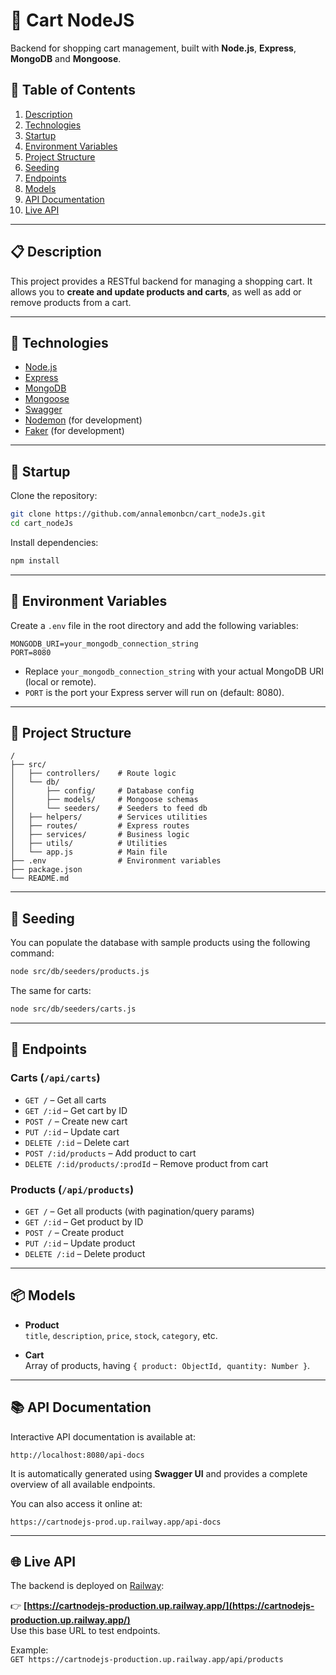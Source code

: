 # 🛒 Cart NodeJS

Backend for shopping cart management, built with **Node.js**, **Express**, **MongoDB** and **Mongoose**.

## 🚀 Table of Contents

1. [Description](#-description)
2. [Technologies](#-technologies)
3. [Startup](#-startup)
4. [Environment Variables](#-environment-variables)
5. [Project Structure](#-project-structure)
6. [Seeding](#-seeding)
7. [Endpoints](#-endpoints)
8. [Models](#-models)
9. [API Documentation](#-api-documentation)
10. [Live API](#-live-api)

---

## 📋 Description

This project provides a RESTful backend for managing a shopping cart. It allows you to **create and update products and carts**, as well as add or remove products from a cart.

---

## 🧰 Technologies

- [Node.js](https://nodejs.org/)  
- [Express](https://expressjs.com/)  
- [MongoDB](https://www.mongodb.com/) 
- [Mongoose](https://mongoosejs.com/)
- [Swagger](https://swagger.io/tools/swagger-ui/)
- [Nodemon](https://github.com/remy/nodemon) (for development)
- [Faker](https://fakerjs.dev/) (for development)

---

## 🔧 Startup

Clone the repository:

```bash
git clone https://github.com/annalemonbcn/cart_nodeJs.git
cd cart_nodeJs
```

Install dependencies:

```bash
npm install
```

---

## 🔑 Environment Variables

Create a `.env` file in the root directory and add the following variables:

```env
MONGODB_URI=your_mongodb_connection_string
PORT=8080
```

- Replace `your_mongodb_connection_string` with your actual MongoDB URI (local or remote).
- `PORT` is the port your Express server will run on (default: 8080).

---

## 📂 Project Structure

```
/
├── src/
│   ├── controllers/    # Route logic
│   └── db/             
│       ├── config/     # Database config
│       ├── models/     # Mongoose schemas
│       └── seeders/    # Seeders to feed db
│   ├── helpers/        # Services utilities
│   ├── routes/         # Express routes
│   ├── services/       # Business logic
│   ├── utils/          # Utilities
│   └── app.js          # Main file
├── .env                # Environment variables
├── package.json
└── README.md
```

---

## 🌱 Seeding

You can populate the database with sample products using the following command:

```bash
node src/db/seeders/products.js
```

The same for carts:

```bash
node src/db/seeders/carts.js
```

---

## 🧭 Endpoints

### Carts (`/api/carts`)
- `GET /` – Get all carts
- `GET /:id` – Get cart by ID
- `POST /` – Create new cart
- `PUT /:id` – Update cart
- `DELETE /:id` – Delete cart
- `POST /:id/products` – Add product to cart
- `DELETE /:id/products/:prodId` – Remove product from cart

### Products (`/api/products`)
- `GET /` – Get all products (with pagination/query params)
- `GET /:id` – Get product by ID
- `POST /` – Create product
- `PUT /:id` – Update product
- `DELETE /:id` – Delete product

---

## 📦 Models

- **Product**  
  `title`, `description`, `price`, `stock`, `category`, etc.

- **Cart**  
  Array of products, having `{ product: ObjectId, quantity: Number }`.

---

## 📚 API Documentation

Interactive API documentation is available at:

```
http://localhost:8080/api-docs
```

It is automatically generated using **Swagger UI** and provides a complete overview of all available endpoints.

You can also access it online at:

```
https://cartnodejs-prod.up.railway.app/api-docs
```

---

## 🌐 Live API

The backend is deployed on [Railway](https://railway.app/):

👉 **[https://cartnodejs-production.up.railway.app/](https://cartnodejs-production.up.railway.app/)**  
Use this base URL to test endpoints.

Example:  
`GET https://cartnodejs-production.up.railway.app/api/products`
